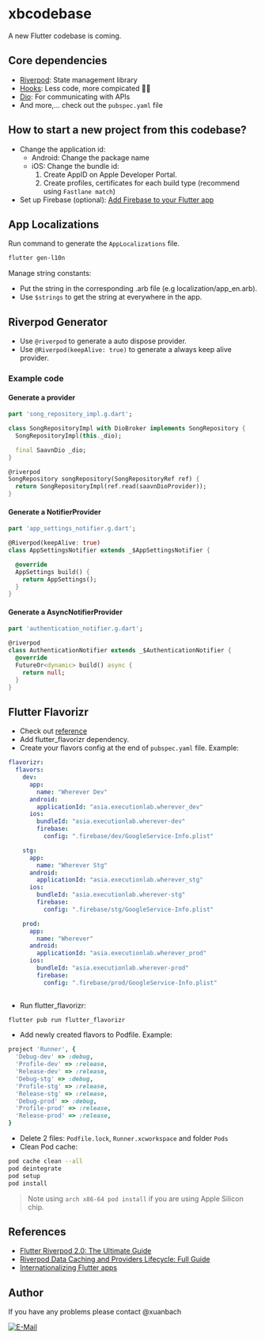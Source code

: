 # xbcodebase

A new Flutter codebase is coming.

## Core dependencies

- [Riverpod](https://riverpod.dev/docs/getting_started): State management library
- [Hooks](https://pub.dev/packages/flutter_hooks): Less code, more compicated 🥲🥲
- [Dio](https://pub.dev/packages/dio): For communicating with APIs
- And more,...  check out the `pubspec.yaml` file

## How to start a new project from this codebase?

- Change the application id:
  - Android: Change the package name
  - iOS: Change the bundle id:
    1. Create AppID on Apple Developer Portal.
    2. Create profiles, certificates for each build type (recommend using `Fastlane match`)
- Set up Firebase (optional): [Add Firebase to your Flutter app](https://firebase.google.com/docs/flutter/setup?platform=ios)

## App Localizations

Run command to generate the `AppLocalizations` file.

```bash
flutter gen-l10n
```

Manage string constants:  

- Put the string in the corresponding .arb file (e.g localization/app_en.arb).
- Use `$strings` to get the string at everywhere in the app.

## Riverpod Generator

- Use `@riverpod` to generate a auto dispose provider.
- Use `@Riverpod(keepAlive: true)` to generate a always keep alive provider.

### Example code

#### Generate a provider

```dart
part 'song_repository_impl.g.dart';

class SongRepositoryImpl with DioBroker implements SongRepository {
  SongRepositoryImpl(this._dio);

  final SaavnDio _dio;
}

@riverpod
SongRepository songRepository(SongRepositoryRef ref) {
  return SongRepositoryImpl(ref.read(saavnDioProvider));
}
```

#### Generate a NotifierProvider

```dart
part 'app_settings_notifier.g.dart';

@Riverpod(keepAlive: true)
class AppSettingsNotifier extends _$AppSettingsNotifier {

  @override
  AppSettings build() {
    return AppSettings();
  }
}
````

#### Generate a AsyncNotifierProvider

```dart
part 'authentication_notifier.g.dart';

@riverpod
class AuthenticationNotifier extends _$AuthenticationNotifier {
  @override
  FutureOr<dynamic> build() async {
    return null;
  }
}
```

## Flutter Flavorizr

- Check out [reference](https://pub.dev/packages/flutter_flavorizr)
- Add flutter_flavorizr dependency.
- Create your flavors config at the end of `pubspec.yaml` file. Example:

```yaml
flavorizr:
  flavors:
    dev:
      app:
        name: "Wherever Dev"
      android:
        applicationId: "asia.executionlab.wherever_dev"
      ios:
        bundleId: "asia.executionlab.wherever-dev"
        firebase:
          config: ".firebase/dev/GoogleService-Info.plist"

    stg:
      app:
        name: "Wherever Stg"
      android:
        applicationId: "asia.executionlab.wherever_stg"
      ios:
        bundleId: "asia.executionlab.wherever-stg"
        firebase:
          config: ".firebase/stg/GoogleService-Info.plist"

    prod:
      app:
        name: "Wherever"
      android:
        applicationId: "asia.executionlab.wherever_prod"
      ios:
        bundleId: "asia.executionlab.wherever-prod"
        firebase:
          config: ".firebase/prod/GoogleService-Info.plist"
    
```

- Run flutter_flavorizr:

```bash
flutter pub run flutter_flavorizr
```

- Add newly created flavors to Podfile. Example:

```ruby
project 'Runner', {
  'Debug-dev' => :debug,
  'Profile-dev' => :release,
  'Release-dev' => :release,
  'Debug-stg' => :debug,
  'Profile-stg' => :release,
  'Release-stg' => :release,
  'Debug-prod' => :debug,
  'Profile-prod' => :release,
  'Release-prod' => :release,
}
```

- Delete 2 files: `Podfile.lock`, `Runner.xcworkspace` and folder `Pods`
- Clean Pod cache:

```bash
pod cache clean --all
pod deintegrate
pod setup
pod install
```

> Note using `arch x86-64 pod install` if you are using Apple Silicon chip.

## References

- [Flutter Riverpod 2.0: The Ultimate Guide](https://codewithandrea.com/articles/flutter-state-management-riverpod/)
- [Riverpod Data Caching and Providers Lifecycle: Full Guide](https://codewithandrea.com/articles/flutter-riverpod-data-caching-providers-lifecycle/)
- [Internationalizing Flutter apps](https://docs.flutter.dev/development/accessibility-and-localization/internationalization)

## Author

If you have any problems please contact @xuanbach  

[![E-Mail](https://img.shields.io/badge/email-vobach1997ts@gmail.com-blue.svg)](mailto:vobach1997ts@gmail.com)
